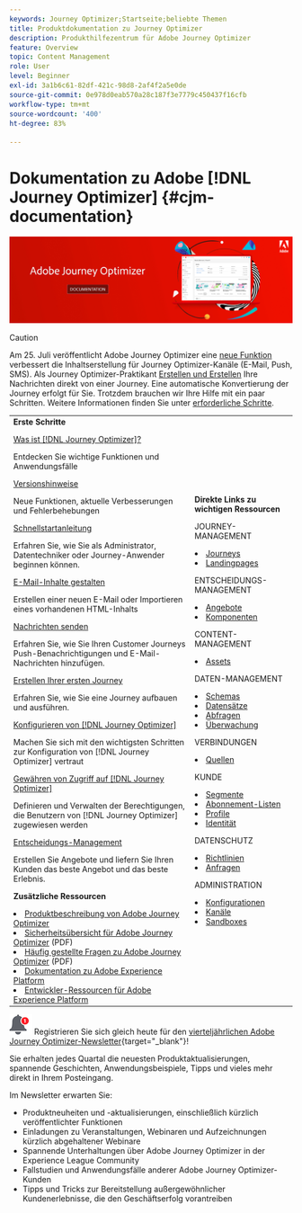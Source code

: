 ```yaml
---
keywords: Journey Optimizer;Startseite;beliebte Themen
title: Produktdokumentation zu Journey Optimizer
description: Produkthilfezentrum für Adobe Journey Optimizer
feature: Overview
topic: Content Management
role: User
level: Beginner
exl-id: 3a1b6c61-82df-421c-98d8-2af4f2a5e0de
source-git-commit: 0e978d0eab570a28c187f3e7779c450437f16cfb
workflow-type: tm+mt
source-wordcount: '400'
ht-degree: 83%

---
```


# Dokumentation zu Adobe [!DNL Journey Optimizer] {#cjm-documentation}

![](using/assets/do-not-localize/banner-cjm.jpg)

>[!CAUTION]
>
>Am 25. Juli veröffentlicht Adobe Journey Optimizer eine [neue Funktion](using/rn/inline-messages.md) verbessert die Inhaltserstellung für Journey Optimizer-Kanäle (E-Mail, Push, SMS). Als Journey Optimizer-Praktikant [Erstellen und Erstellen](using/messages/get-started-content.md) Ihre Nachrichten direkt von einer Journey. Eine automatische Konvertierung der Journey erfolgt für Sie. Trotzdem brauchen wir Ihre Hilfe mit ein paar Schritten. Weitere Informationen finden Sie unter [erforderliche Schritte](using/rn/inline-messages-steps.md).

<table style="table-layout:fixed">
<tr>
  <td>
    <div><strong>Erste Schritte</strong>
    </div>
    <p>
    <em></em>
    <p>
    <div>
      <a href="using/start/get-started.md">Was ist [!DNL Journey Optimizer]?</a>
    </div>
    <p>Entdecken Sie wichtige Funktionen und Anwendungsfälle
    <p>
    <div>
      <a href="using/rn/release-notes.md">Versionshinweise</a>
    </div>
    <p>Neue Funktionen, aktuelle Verbesserungen und Fehlerbehebungen
   <p>
    <div>
      <a href="using/start/quick-start.md">Schnellstartanleitung</a>
    </div>
    <p>
    Erfahren Sie, wie Sie als Administrator, Datentechniker oder Journey-Anwender beginnen können.
    <p>
    <p>
    <div>
      <a href="using/design/design-emails.md">E-Mail-Inhalte gestalten</a>
    </div>
    <p>
    Erstellen einer neuen E-Mail oder Importieren eines vorhandenen HTML-Inhalts
    <p>
    <div>
      <a href="using/messages/get-started-content.md">Nachrichten senden</a>
    </div>
    <p>Erfahren Sie, wie Sie Ihren Customer Journeys Push-Benachrichtigungen und E-Mail-Nachrichten hinzufügen.
    <p>
    <div>
    <a href="using/building-journeys/journeys-uc.md">Erstellen Ihrer ersten Journey</a>
    </div>
    <p>Erfahren Sie, wie Sie eine Journey aufbauen und ausführen.
    <p>
    <div>
    <a href="using/configuration/get-started-configuration.md">Konfigurieren von [!DNL Journey Optimizer]</a>
    </div>
    <p>Machen Sie sich mit den wichtigsten Schritten zur Konfiguration von [!DNL Journey Optimizer] vertraut
    <p>
    <div>
    <a href="using/administration/permissions-overview.md">Gewähren von Zugriff auf [!DNL Journey Optimizer]</a>
    </div>
    <p>Definieren und Verwalten der Berechtigungen, die Benutzern von [!DNL Journey Optimizer] zugewiesen werden
    <p>
    <div>
    <a href="using/offers/get-started/starting-offer-decisioning.md">Entscheidungs-Management</a>
    </div>
    <p>Erstellen Sie Angebote und liefern Sie Ihren Kunden das beste Angebot und das beste Erlebnis.
    <p>
    <p>
    <div><strong>Zusätzliche Ressourcen</strong>
    </div>
    <p>
    <p>
    <div>
    <li>
      <a href="https://helpx.adobe.com/de/legal/product-descriptions/adobe-journey-optimizer.html" target="_blank">Produktbeschreibung von Adobe Journey Optimizer</a>
    </li>
    </div>
    <div>
    <li>
      <a href="https://www.adobe.com/content/dam/cc/en/security/pdfs/AJO_SecurityOverview.pdf" target="_blank">Sicherheitsübersicht für Adobe Journey Optimizer</a> (PDF)
    </li>
    </div>
    <div>
    <li>
      <a href="https://experienceleague.adobe.com/docs/journey-optimizer/assets/AJO-FAQ.pdf" target="_blank">Häufig gestellte Fragen zu Adobe Journey Optimizer</a> (PDF)
    </li>
    </div>
    <div>
    <li>
      <a href="https://experienceleague.adobe.com/docs/experience-platform/landing/home.html?lang=de" target="_blank">Dokumentation zu Adobe Experience Platform </a>
    </li>
    </div>
    <div>
      <li>
      <a href="https://www.adobe.com/de/experience-platform/documentation-and-developer-resources.html" target="_blank">Entwickler-Ressourcen für Adobe Experience Platform</a>
    </li>
    </div>
  </td>
   <td>
   <div><strong>Direkte Links zu wichtigen Ressourcen</strong>
    </div>
    <p>
    <em></em>
    <p>
    <p>JOURNEY-MANAGEMENT</p>
    <li>
      <a href="using/building-journeys/journey-gs.md">Journeys</a>
    </li>
    <li>
      <a href="using/landing-pages/get-started-lp.md">Landingpages</a>
    </li>
    <p>
    <p>ENTSCHEIDUNGS-MANAGEMENT</p>
    <li>
      <a href="using/offers/get-started/starting-offer-decisioning.md">Angebote</a>
    </li>
     <li>
      <a href="using/offers/offer-library/key-steps.md">Komponenten</a>
    </li>
    <p>
    <p>CONTENT-MANAGEMENT</p>
    <li>
      <a href="using/design/assets-essentials.md">Assets</a>
    </li>
    <p>
    <p>DATEN-MANAGEMENT</p>
    <li>
      <a href="using/start/get-started-schemas.md">Schemas</a>
    </li>
     <li>
      <a href="using/start/get-started-datasets.md">Datensätze</a>
    </li>
        <li>
      <a href="using/start/get-started-queries.md">Abfragen</a>
    </li>
     <li>
      <a href="https://experienceleague.adobe.com/docs/experience-platform/ingestion/quality/monitor-data-ingestion.html?lang=de" target="_blank">Überwachung</a>
    </li>
    <p>
    <p>VERBINDUNGEN</p>
    <li>
      <a href="using/start/get-started-sources.md">Quellen</a>
    </li>
    <p>
    <p>KUNDE</p>
    <li>
      <a href="using/segment/about-segments.md">Segmente</a>
    </li>
    </li>
    <li>
      <a href="using/landing-pages/subscription-list.md">Abonnement-Listen</a>
    </li>     
    <li>
      <a href="using/segment/get-started-profiles.md">Profile</a>
    </li>
    <li>
      <a href="using/segment/get-started-identity.md">Identität</a>
    </li>
    <p>
    <p>DATENSCHUTZ</p>
    <li>
      <a href="https://experienceleague.adobe.com/docs/experience-platform/privacy/home.html?lang=de" target="_blank">Richtlinien</a>
    </li>
    <li>
      <a href="https://experienceleague.adobe.com/docs/experience-platform/privacy/ui/user-guide.html?lang=de"target="_blank">Anfragen</a>
    </li>
    <p>
    <p>ADMINISTRATION</p>
    <li>
      <a href="using/configuration/about-data-sources-events-actions.md">Konfigurationen </a>
    </li>
    <li>
      <a href="using/configuration/get-started-configuration.md">Kanäle</a>
    </li>
     <li>
      <a href="using/administration/sandboxes.md">Sandboxes</a>
    </li>
  </td>
</tr>
</table>


![Newsletter](using/assets/do-not-localize/nl-icon.png) Registrieren Sie sich gleich heute für den [vierteljährlichen Adobe Journey Optimizer-Newsletter](https://www.adobe.com/subscription/Adobe_Journey_Optimizer_NL.html){target=&quot;_blank&quot;}!

Sie erhalten jedes Quartal die neuesten Produktaktualisierungen, spannende Geschichten, Anwendungsbeispiele, Tipps und vieles mehr direkt in Ihrem Posteingang.

Im Newsletter erwarten Sie:
* Produktneuheiten und -aktualisierungen, einschließlich kürzlich veröffentlichter Funktionen
* Einladungen zu Veranstaltungen, Webinaren und Aufzeichnungen kürzlich abgehaltener Webinare
* Spannende Unterhaltungen über Adobe Journey Optimizer in der Experience League Community
* Fallstudien und Anwendungsfälle anderer Adobe Journey Optimizer-Kunden
* Tipps und Tricks zur Bereitstellung außergewöhnlicher Kundenerlebnisse, die den Geschäftserfolg vorantreiben